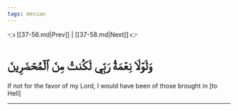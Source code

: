 ```yaml
---
tags: meccan
---
```


👈 [[37-56.md|Prev]] | [[37-58.md|Next]] 👉

# وَلَوۡلَا نِعۡمَةُ رَبِّي لَكُنتُ مِنَ ٱلۡمُحۡضَرِينَ

If not for the favor of my Lord, I would have been of those brought in [to Hell]

---

